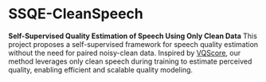 # SSQE-CleanSpeech
**Self-Supervised Quality Estimation of Speech Using Only Clean Data**
This project proposes a self-supervised framework for speech quality estimation without the need for paired noisy-clean data. Inspired by [VQScore](https://github.com/JasonSWFu/VQscore), our method leverages only clean speech during training to estimate perceived quality, enabling efficient and scalable quality modeling.
